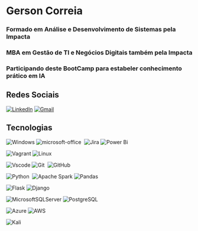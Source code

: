 # Gerson Correia


### Formado em Análise e Desenvolvimento de Sistemas pela Impacta
### MBA em Gestão de TI e Negócios Digitais também pela Impacta
### Participando deste BootCamp para estabeler conhecimento prático em IA


## Redes Sociais

[![LinkedIn](https://img.shields.io/badge/LinkedIn-0077B5?style=for-the-badge&logo=linkedin&logoColor=fff)](https://www.linkedin.com/in/gerson-sc)
[![Gmail](https://img.shields.io/badge/Gmail-333333?style=for-the-badge&logo=gmail&logoColor=red)](mailto:gerson.obr@gmail.com)

## Tecnologias

![Windows](https://img.shields.io/badge/Windows-000?style=for-the-badge&logo=windows&logoColor=2CA5E0) 
![microsoft-office](https://img.shields.io/badge/-microsoft_office-0D1117?style=for-the-badge&logo=microsoft-office&labelColor=0D1117)&nbsp;
![Jira](https://img.shields.io/badge/jira-%230A0FFF.svg?style=for-the-badge&logo=jira&logoColor=white)
![Power Bi](https://img.shields.io/badge/power_bi-F2C811?style=for-the-badge&logo=powerbi&logoColor=black)

![Vagrant](https://img.shields.io/badge/vagrant-%231563FF.svg?style=for-the-badge&logo=vagrant&logoColor=white)
![Linux](https://img.shields.io/badge/Linux-000?style=for-the-badge&logo=linux&logoColor=FCC624) 


 ![Vscode](https://img.shields.io/badge/Vscode-007ACC?style=for-the-badge&logo=visual-studio-code&logoColor=white) 
 ![Git](https://img.shields.io/badge/-Git-0D1117?style=for-the-badge&logo=git&labelColor=0D1117)&nbsp;
![GitHub](https://img.shields.io/badge/-GitHub-0D1117?style=for-the-badge&logo=github&labelColor=0D1117)&nbsp;

![Python](https://img.shields.io/badge/Python-0D1117?style=for-the-badge&logo=python&logoColor)&nbsp;
![Apache Spark](https://img.shields.io/badge/Apache%20Spark-FDEE21?style=flat-square&logo=apachespark&logoColor=black)
![Pandas](https://img.shields.io/badge/pandas-%23150458.svg?style=for-the-badge&logo=pandas&logoColor=white)

![Flask](https://img.shields.io/badge/flask-%23000.svg?style=for-the-badge&logo=flask&logoColor=white) 
 ![Django](https://img.shields.io/badge/django-%23092E20.svg?style=for-the-badge&logo=django&logoColor=white) 

 ![MicrosoftSQLServer](https://img.shields.io/badge/Microsoft%20SQL%20Server-CC2927?style=for-the-badge&logo=microsoft%20sql%20server&logoColor=white)
![PostgreSQL](https://img.shields.io/badge/PostgreSQL-000?style=for-the-badge&logo=postgresql) 

  ![Azure](https://img.shields.io/badge/Azure-blue?style=for-the-badge&logo=microsoft%20azure&logoColor=blue&labelColor=FFFFFF&link=https%3A%2F%2Fimages.app.goo.gl%2FK7PN1jYJd57x4q7A8) 
   ![AWS](https://img.shields.io/badge/AWS-000.svg?style=for-the-badge&logo=amazon-aws&logoColor=white) 


![Kali](https://img.shields.io/badge/Kali-268BEE?style=for-the-badge&logo=kalilinux&logoColor=white) 





